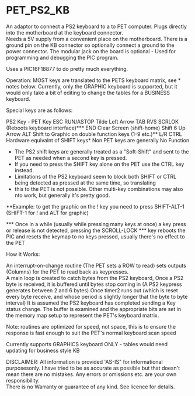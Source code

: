 # PET_PS2_KB
An adaptor to connect a PS2 keyboard to a to PET computer.  Plugs directly into the motherboard at the keyboard connector.  
Needs a 5V supply from a convenient place on the motherboard.  There is a ground pin on the KB connector so optionally connect
a ground to the power connector.  The modular jack on the board is optional - Used for programming and debugging the PIC 
program.

Uses a PIC16F18877 to do pretty much everything.

Operation:
MOST keys are translated to the PETS keyboard matrix, see * notes below.
Currently, only the GRAPHIC keyboard is supported, but it would only take a bit of editing to change the tables for a BUSINESS keyboard.

Special keys are as follows:

PS2 Key - PET Key
ESC       RUN/ASTOP
Tilde     Left Arrow
TAB       RVS
SCRLOK    (Reboots keyboard interface)***
END       Clear Screen (shift-home)
Shift 6   Up Arrow
ALT       Shift to Graphic on double function keys (1-9 etc.)**
L/R CTRL  Hardware equivalnt of SHIFT keys*
Non PET keys are generally No Function

* The PS2 shift keys are  generally treated as a "Soft-Shift" and sent to the PET as needed when a second key is pressed.
* If you need to press the SHIFT key alone on the PET use the CTRL key instead.
* Limitations of the PS2 keyboard seem to block both SHIFT or CTRL being detected as pressed at the same time, so translating
* this to the PET is not possible.  Other multi-key combinations may also nto work, but generally it's pretty good.

**Example: to get the graphic on the ! key you need to press SHIFT-ALT-1  (SHIFT-1 for ! and ALT for graphic)

*** Once in a while (usually while pressing many keys at once) a key press or release is not detected, pressing the SCROLL-LOCK 
*** key reboots the PIC and resets the keymap to no keys pressed, usually there's no effect to the PET


How It Works:
 
An interrupt-on-change routine (The PET sets a ROW to read) sets outputs (Columns) for the PET to read back as keypresses.  
A main loop is created to catch bytes from the PS2 keyboard,
Once a PS2 byte is received, it is buffered until bytes stop coming in (A PS2 keypress generates between 2 and 6 bytes)
Once timer2 runs out (which is reset every byte receive, and whose period is slightly longer that the byte to byte interval)
It is assumed the PS2 keyboard has completed sending a Key status change.  The buffer is examined and the appropriate bits are set 
in the memory map setup to represent the PET's keyboard matrix.

Note: routines are optimized for speed, not space, this is to ensure the response is fast enough to suit the PET's 
normal keyboard scan speed

Currently supports GRAPHICS keyboard ONLY - tables would need updating for business style KB

DISCLAIMER: All information is provided 'AS-IS" for informational purposesonly.
I have tried to be as accurate as possible but that doesn't mean there are no mistakes. 
Any errors or omissions etc. are your own responsibility.  
There is no Warranty or guarantee of any kind. See licence for details.
